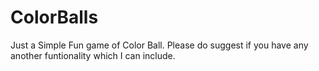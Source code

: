 # ColorBalls
Just a Simple Fun game of Color Ball. 
Please do suggest if you have any another funtionality which I can include.
